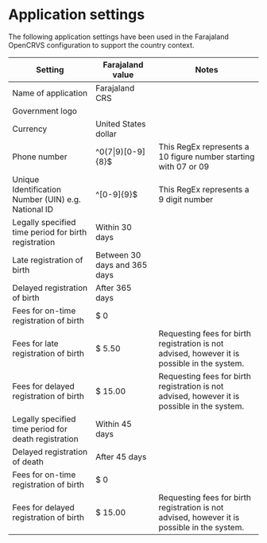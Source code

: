 # Application settings

The following application settings have been used in the Farajaland OpenCRVS configuration to support the country context. &#x20;

| Setting                                              | Farajaland value                                                         | Notes                                                                                        |
| ---------------------------------------------------- | ------------------------------------------------------------------------ | -------------------------------------------------------------------------------------------- |
| Name of application                                  | Farajaland CRS                                                           |                                                                                              |
| Government logo                                      | <img src="../../.gitbook/assets/image (50).png" alt="" data-size="line"> |                                                                                              |
| Currency                                             | United States dollar                                                     |                                                                                              |
| Phone number                                         | ^0(7\|9)\[0-9]{8}$                                                       | This RegEx represents a 10 figure number starting with 07 or 09                              |
| Unique Identification Number (UIN) e.g. National ID  | ^\[0-9]{9}$                                                              | This RegEx represents a 9 digit number                                                       |
| Legally specified time period for birth registration | Within 30 days                                                           |                                                                                              |
| Late registration of birth                           | Between 30 days and 365 days                                             |                                                                                              |
| Delayed registration of birth                        | After 365 days                                                           |                                                                                              |
| Fees for on-time registration of birth               | $ 0                                                                      |                                                                                              |
| Fees for late registration of birth                  | $ 5.50                                                                   | Requesting fees for birth registration is not advised, however it is possible in the system. |
| Fees for delayed registration of birth               | $ 15.00                                                                  | Requesting fees for birth registration is not advised, however it is possible in the system. |
| Legally specified time period for death registration | Within 45 days                                                           |                                                                                              |
| Delayed registration of death                        | After 45 days                                                            |                                                                                              |
| Fees for on-time registration of birth               | $ 0                                                                      |                                                                                              |
| Fees for delayed registration of birth               | $ 15.00                                                                  | Requesting fees for birth registration is not advised, however it is possible in the system. |
